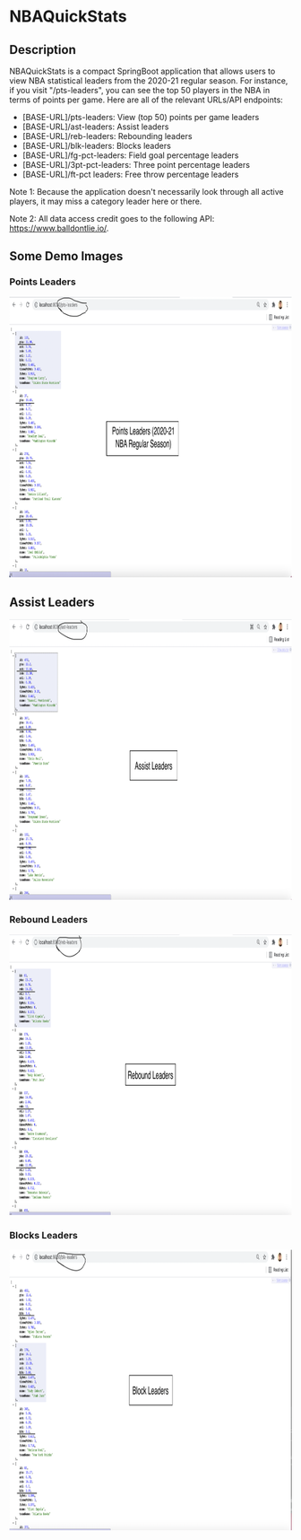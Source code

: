 # NBAQuickStats 

## Description 

NBAQuickStats is a compact SpringBoot application that allows users to view NBA statistical leaders from the 2020-21 regular season. For instance, if you visit "/pts-leaders", you can see the top 50 players in the NBA in terms of points per game. Here are all of the relevant URLs/API endpoints: 
  * [BASE-URL]/pts-leaders: View (top 50) points per game leaders 
  * [BASE-URL]/ast-leaders: Assist leaders 
  * [BASE-URL]/reb-leaders: Rebounding leaders 
  * [BASE-URL]/blk-leaders: Blocks leaders 
  * [BASE-URL]/fg-pct-leaders: Field goal percentage leaders
  * [BASE-URL]/3pt-pct-leaders: Three point percentage leaders 
  * [BASE-URL]/ft-pct leaders: Free throw percentage leaders 

Note 1: Because the application doesn't necessarily look through all active players, it may miss a category leader here or there.

Note 2: All data access credit goes to the following API: https://www.balldontlie.io/. 

## Some Demo Images 

### Points Leaders 
<img src="demoImages/pts-leaders.png" alt="Points Leaders" height="500"> 

## Assist Leaders 
<img src="demoImages/ast-leaders.png" alt="Assist Leaders" height="500"> 

### Rebound Leaders 
<img src="demoImages/reb-leaders.png" alt="Rebound Leaders" height="500"> 

### Blocks Leaders 
<img src="demoImages/blk-leaders.png" alt="Blocks Leaders" height="500">
